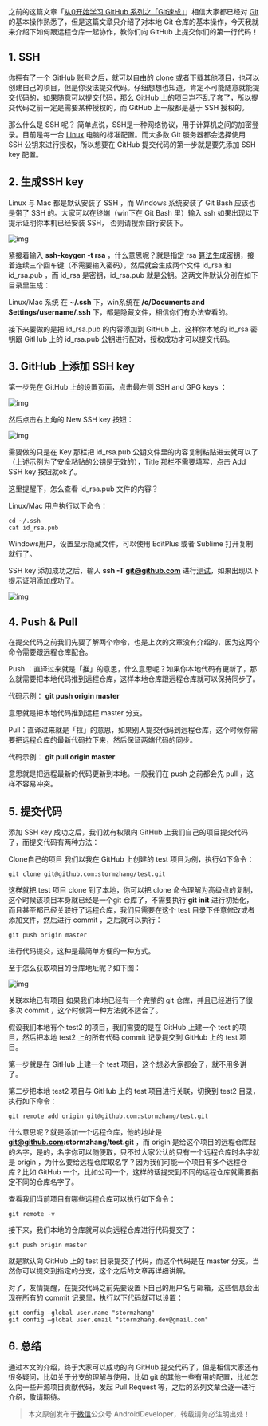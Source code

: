 之前的这篇文章「[从0开始学习 GitHub 系列之「Git速成」](http://stormzhang.com/github/2016/05/30/learn-github-from-zero3/)」相信大家都已经对 [Git](http://lib.csdn.net/base/git) 的基本操作熟悉了，但是这篇文章只介绍了对本地 Git 仓库的基本操作，今天我就来介绍下如何跟远程仓库一起协作，教你们向 GitHub 上提交你们的第一行代码！

## 1. SSH

你拥有了一个 GitHub 账号之后，就可以自由的 clone 或者下载其他项目，也可以创建自己的项目，但是你没法提交代码。仔细想想也知道，肯定不可能随意就能提交代码的，如果随意可以提交代码，那么 GitHub 上的项目岂不乱了套了，所以提交代码之前一定是需要某种授权的，而 GitHub 上一般都是基于 SSH 授权的。

那么什么是 SSH 呢？ 
简单点说，SSH是一种网络协议，用于计算机之间的加密登录。目前是每一台 [Linux](http://lib.csdn.net/base/linux) 电脑的标准配置。而大多数 Git 服务器都会选择使用 SSH 公钥来进行授权，所以想要在 GitHub 提交代码的第一步就是要先添加 SSH key 配置。

## 2. 生成SSH key

Linux 与 Mac 都是默认安装了 SSH ，而 Windows 系统安装了 Git Bash 应该也是带了 SSH 的。大家可以在终端（win下在 Git Bash 里）输入 ssh 如果出现以下提示证明你本机已经安装 SSH， 否则请搜索自行安装下。

![img](http://stormzhang.com/image/ssh.png)

紧接着输入 **ssh-keygen -t rsa** ，什么意思呢？就是指定 rsa [算法](http://lib.csdn.net/base/datastructure)生成密钥，接着连续三个回车键（不需要输入密码），然后就会生成两个文件 id_rsa 和 id_rsa.pub ，而 id_rsa 是密钥，id_rsa.pub 就是公钥。这两文件默认分别在如下目录里生成：

Linux/Mac 系统 在 **~/.ssh** 下，win系统在 **/c/Documents and Settings/username/.ssh** 下，都是隐藏文件，相信你们有办法查看的。

接下来要做的是把 id_rsa.pub 的内容添加到 GitHub 上，这样你本地的 id_rsa 密钥跟 GitHub 上的 id_rsa.pub 公钥进行配对，授权成功才可以提交代码。

## 3. GitHub 上添加 SSH key

第一步先在 GitHub 上的设置页面，点击最左侧 SSH and GPG keys ：

![img](http://stormzhang.com/image/github_sshkey.png)

然后点击右上角的 New SSH key 按钮：

![img](http://stormzhang.com/image/github_ssh2.png)

需要做的只是在 Key 那栏把 id_rsa.pub 公钥文件里的内容复制粘贴进去就可以了（上述示例为了安全粘贴的公钥是无效的），Title 那栏不需要填写，点击 Add SSH key 按钮就ok了。

这里提醒下，怎么查看 id_rsa.pub 文件的内容？

Linux/Mac 用户执行以下命令：

```
cd ~/.ssh
cat id_rsa.pub

```

Windows用户，设置显示隐藏文件，可以使用 EditPlus 或者 Sublime 打开复制就行了。

SSH key 添加成功之后，输入 **ssh -T git@github.com** 进行[测试](http://lib.csdn.net/base/softwaretest)，如果出现以下提示证明添加成功了。

![img](http://stormzhang.com/image/ssh_test.png)

## 4. Push & Pull

在提交代码之前我们先要了解两个命令，也是上次的文章没有介绍的，因为这两个命令需要跟远程仓库配合。

Push ：直译过来就是「推」的意思，什么意思呢？如果你本地代码有更新了，那么就需要把本地代码推到远程仓库，这样本地仓库跟远程仓库就可以保持同步了。

代码示例： **git push origin master**

意思就是把本地代码推到远程 master 分支。

Pull：直译过来就是「拉」的意思，如果别人提交代码到远程仓库，这个时候你需要把远程仓库的最新代码拉下来，然后保证两端代码的同步。

代码示例： **git pull origin master**

意思就是把远程最新的代码更新到本地。一般我们在 push 之前都会先 pull ，这样不容易冲突。

## 5. 提交代码

添加 SSH key 成功之后，我们就有权限向 GitHub 上我们自己的项目提交代码了，而提交代码有两种方法：

Clone自己的项目 
我们以我在 GitHub 上创建的 test 项目为例，执行如下命令：

```
git clone git@github.com:stormzhang/test.git

```

这样就把 test 项目 clone 到了本地，你可以把 clone 命令理解为高级点的复制，这个时候该项目本身就已经是一个git 仓库了，不需要执行 **git init** 进行初始化，而且甚至都已经关联好了远程仓库，我们只需要在这个 test 目录下任意修改或者添加文件，然后进行 commit ，之后就可以执行：

```
git push origin master

```

进行代码提交，这种是最简单方便的一种方式。

至于怎么获取项目的仓库地址呢？如下图：

![img](http://stormzhang.com/image/test_clone.png)

关联本地已有项目 
如果我们本地已经有一个完整的 git 仓库，并且已经进行了很多次 commit ，这个时候第一种方法就不适合了。

假设我们本地有个 test2 的项目，我们需要的是在 GitHub 上建一个 test 的项目，然后把本地 test2 上的所有代码 commit 记录提交到 GitHub 上的 test 项目。

第一步就是在 GitHub 上建一个 test 项目，这个想必大家都会了，就不用多讲了。

第二步把本地 test2 项目与 GitHub 上的 test 项目进行关联，切换到 test2 目录，执行如下命令：

```
git remote add origin git@github.com:stormzhang/test.git

```

什么意思呢？就是添加一个远程仓库，他的地址是 **git@github.com:stormzhang/test.git** ，而 origin 是给这个项目的远程仓库起的名字，是的，名字你可以随便取，只不过大家公认的只有一个远程仓库时名字就是 origin ，为什么要给远程仓库取名字？因为我们可能一个项目有多个远程仓库？比如 GitHub 一个，比如公司一个，这样的话提交到不同的远程仓库就需要指定不同的仓库名字了。

查看我们当前项目有哪些远程仓库可以执行如下命令：

```
git remote -v

```

接下来，我们本地的仓库就可以向远程仓库进行代码提交了：

```
git push origin master

```

就是默认向 GitHub 上的 test 目录提交了代码，而这个代码是在 master 分支。当然你可以提交到指定的分支，这个之后的文章再详细讲解。

对了，友情提醒，在提交代码之前先要设置下自己的用户名与邮箱，这些信息会出现在所有的 commit 记录里，执行以下代码就可以设置：

```
git config —global user.name "stormzhang"
git config —global user.email "stormzhang.dev@gmail.com"

```

## 6. 总结

通过本文的介绍，终于大家可以成功的向 GitHub 提交代码了，但是相信大家还有很多疑问，比如关于分支的理解与使用，比如 git 的其他一些有用的配置，比如怎么向一些开源项目贡献代码，发起 Pull Request 等，之后的系列文章会逐一进行介绍，敬请期待。

> 本文原创发布于[微信](http://lib.csdn.net/base/wechat)公众号 AndroidDeveloper，转载请务必注明出处！